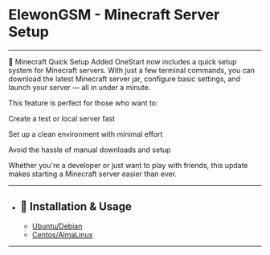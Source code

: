 # ElewonGSM - Minecraft Server Setup
---

🧱 Minecraft Quick Setup Added
OneStart now includes a quick setup system for Minecraft servers. With just a few terminal commands, you can download the latest Minecraft server jar, configure basic settings, and launch your server — all in under a minute.

This feature is perfect for those who want to:

Create a test or local server fast

Set up a clean environment with minimal effort

Avoid the hassle of manual downloads and setup

Whether you're a developer or just want to play with friends, this update makes starting a Minecraft server easier than ever.

---

* ## 🚀 Installation & Usage
    - [Ubuntu/Debian](https://github.com/Viexsa/ElewonGSM/tree/main/game-servers/Minecraft/installations/Ubuntu)
    - [Centos/AlmaLinux](https://github.com/Viexsa/ElewonGSM/tree/main/game-servers/Minecraft/installations/Centos)

---